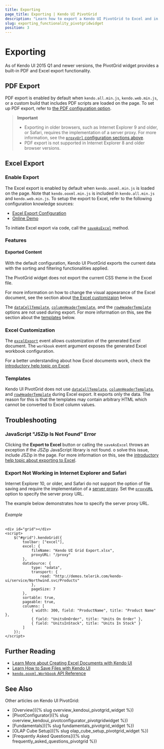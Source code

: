 ```yaml
---
title: Exporting
page_title: Exporting | Kendo UI PivotGrid
description: "Learn how to export a Kendo UI PivotGrid to Excel and in PDF."
slug: exporting_functionality_pivotgridwidget
position: 3
---
```


# Exporting

As of Kendo UI 2015 Q1 and newer versions, the PivotGrid widget provides a built-in PDF and Excel export functionality.

## PDF Export

PDF export is enabled by default when `kendo.all.min.js`, `kendo.web.min.js`, or a custom build that includes PDF scripts are loaded on the page. To set up PDF export, refer to [the PDF configuration option](/api/javascript/ui/pivotgrid#configuration-pdf).

> **Important**  
> * Exporting in older browsers, such as Internet Explorer 9 and older, or Safari, requires the implementation of a server proxy. For more information, see the [`proxyUrl` configuration sections above](/api/javascript/ui/pivotgrid#configuration-pdf).
> * PDF export is not supported in Internet Explorer 8 and older browser versions.

## Excel Export

### Enable Export

The Excel export is enabled by default when `kendo.ooxml.min.js` is loaded on the page. Note that `kendo.ooxml.min.js` is included in `kendo.all.min.js` and `kendo.web.min.js`. To setup the export to Excel, refer to the following configuration knowledge sources:

* [Excel Export Configuration](/api/javascript/ui/pivotgrid#configuration-excel)
* [Online Demo](http://demos.telerik.com/kendo-ui/pivotgrid/excel-export)

To initiate Excel export  via code, call the [`saveAsExcel`](/api/javascript/ui/pivotgrid.html#methods-saveAsExcel) method.

### Features

#### Exported Content

With the default configuration, Kendo UI PivotGrid exports the current data with the sorting and filtering functionalities applied.

The PivotGrid widget does not export the current CSS theme in the Excel file.

For more information on how to change the visual appearance of the Excel document, see the section about [the Excel customizaion](#customize-the-excel-document) below.

The [`dataCellTemplate`](/api/javascript/ui/pivotgrid#configuration-dataCellTemplate), [`columnHeaderTemplate`](/api/javascript/ui/pivotgrid#configuration-columnHeaderTemplate), and
the [`rowHeaderTemplate`](/api/javascript/ui/pivotgrid#configuration-rowHeaderTemplate) options are not used during export. For more information on this, see the section about the [templates](#templates) below.

### Excel Customization

The [`excelExport`](/api/javascript/ui/grid#events-excelExport) event allows customization of the generated Excel document. The `workbook` event argument exposes the generated Excel workbook configuration.

For a better understanding about how Excel documents work, check the [introductory help topic on Excel](/framework/excel/introduction#create-excel-document).

### Templates

Kendo UI PivotGrid does not use [`dataCellTemplate`](/api/javascript/ui/pivotgrid#configuration-dataCellTemplate), [`columnHeaderTemplate`](/api/javascript/ui/pivotgrid#configuration-columnHeaderTemplate), and [`rowHeaderTemplate`](/api/javascript/ui/pivotgrid#configuration-rowHeaderTemplate) during Excel export. It exports only the data. The reason for this is that the templates may contain arbitrary HTML which cannot be converted to Excel column values.

## Troubleshooting

### JavaScript "JSZip Is Not Found" Error

Clicking the **Export to Excel** button or calling the `saveAsExcel` throws an exception if the JSZip JavaScript library is not found. o solve this issue, include JSZip in the page. For more information on this, see the [introductory help topic about exporting to Excel](/framework/excel/introduction#requirements).  

### Export Not Working in Internet Explorer and Safari

Internet Explorer 10, or older, and Safari do not support the option of file saving and require the implementation of a [server proxy](/framework/save-files/introduction#browser-support). Set the [`proxyURL`](/api/javascript/ui/pivotgrid#configuration-excel.proxyURL) option to specify the server proxy URL.

The example below demonstrates how to specify the server proxy URL.

###### Example

    <div id="grid"></div>
    <script>
        $("#grid").kendoGrid({
            toolbar: ["excel"],
            excel: {
                fileName: "Kendo UI Grid Export.xlsx",
                proxyURL: "/proxy"
            },
            dataSource: {
                type: "odata",
                transport: {
                    read: "http://demos.telerik.com/kendo-ui/service/Northwind.svc/Products"
                },
                pageSize: 7
            },
            sortable: true,
            pageable: true,
            columns: [
                { width: 300, field: "ProductName", title: "Product Name" },
                { field: "UnitsOnOrder", title: "Units On Order" },
                { field: "UnitsInStock", title: "Units In Stock" }
            ]
        });
    </script>

## Further Reading

* [Learn More about Creating Excel Documents with Kendo UI](/framework/excel/introduction)
* [Learn How to Save Files with Kendo UI](/framework/save-files/introduction)
* [`kendo.ooxml.Workbook` API Reference](/api/javascript/ooxml/Workbook)

## See Also

Other articles on Kendo UI PivotGrid:

* [Overview]({% slug overview_kendoui_pivotgrid_widget %})
* [PivotConfigurator]({% slug overview_kendoui_pivotconfigurator_pivotgridwidget %})
* [Fundamentals]({% slug fundamentals_pivotgrid_widget %})
* [OLAP Cube Setup]({% slug olap_cube_setup_pivotgrid_widget %})
* [Frequently Asked Questions]({% slug frequently_asked_questions_pivotgrid %})
